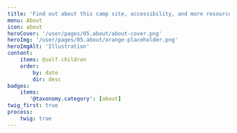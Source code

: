 ```yaml
---
title: 'Find out about this camp site, accessibility, and more resources for you to access.'
menu: About
icon: about
heroCover: '/user/pages/05.about/about-cover.png'
heroImg: '/user/pages/05.about/orange-placeholder.png'
heroImgAlt: 'Illustration'
content:
    items: @self.children
    order:
        by: date
        dir: desc
badges:
    items:
       '@taxonomy.category': [about]
twig_first: true
process:
    twig: true
---
```

